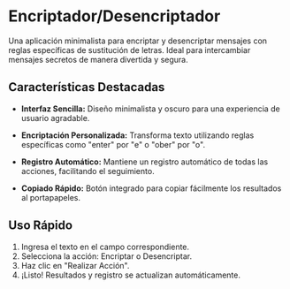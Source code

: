 # Encriptador/Desencriptador

Una aplicación minimalista para encriptar y desencriptar mensajes con reglas específicas de sustitución de letras. Ideal para intercambiar mensajes secretos de manera divertida y segura.

## Características Destacadas

- **Interfaz Sencilla:** Diseño minimalista y oscuro para una experiencia de usuario agradable.
  
- **Encriptación Personalizada:** Transforma texto utilizando reglas específicas como "enter" por "e" o "ober" por "o".

- **Registro Automático:** Mantiene un registro automático de todas las acciones, facilitando el seguimiento.

- **Copiado Rápido:** Botón integrado para copiar fácilmente los resultados al portapapeles.

## Uso Rápido

1. Ingresa el texto en el campo correspondiente.
2. Selecciona la acción: Encriptar o Desencriptar.
3. Haz clic en "Realizar Acción".
4. ¡Listo! Resultados y registro se actualizan automáticamente.


